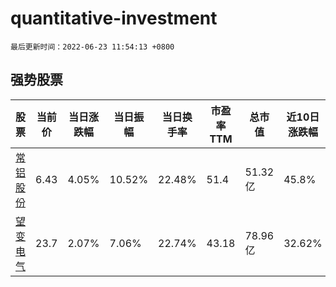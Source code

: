 # quantitative-investment

`最后更新时间：2022-06-23 11:54:13 +0800`

## 强势股票

|股票|当前价|当日涨跌幅|当日振幅|当日换手率|市盈率TTM|总市值|近10日涨跌幅|
|----|----|----|----|----|----|----|----|
|[常铝股份](https://xueqiu.com/S/SZ002160)|6.43|4.05%|10.52%|22.48%|51.4|51.32亿|45.8%|
|[望变电气](https://xueqiu.com/S/SH603191)|23.7|2.07%|7.06%|22.74%|43.18|78.96亿|32.62%|
